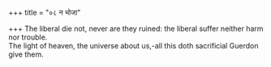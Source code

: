 +++
title = "०८ न भोजा"

+++
The liberal die not, never are they ruined: the liberal suffer neither harm nor trouble.  
     The light of heaven, the universe about us,-all this doth sacrificial Guerdon give them.